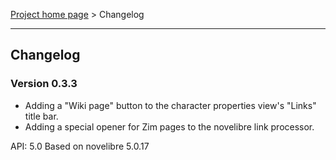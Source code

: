 [Project home page](../) > Changelog

------------------------------------------------------------------------

## Changelog


### Version 0.3.3

- Adding a "Wiki page" button to the character properties view's "Links" title bar.
- Adding a special opener for Zim pages to the novelibre link processor.

API: 5.0
Based on novelibre 5.0.17
